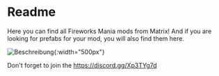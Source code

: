 # Readme
Here you can find all Fireworks Mania mods from Matrix! And if you are looking for prefabs for your mod, you will also find them here.

![Beschreibung]([Bild-URL](https://yt3.ggpht.com/uLx2gflbQupn5reSVDceicOpeDQgrm73_C8vt8tSMEyGL6CcsVCq2YHGau3qbKREuU5iqupL=s600-c-k-c0x00ffffff-no-rj-rp-mo)https://yt3.ggpht.com/uLx2gflbQupn5reSVDceicOpeDQgrm73_C8vt8tSMEyGL6CcsVCq2YHGau3qbKREuU5iqupL=s600-c-k-c0x00ffffff-no-rj-rp-mo){:width="500px"}

Don't forget to join the https://discord.gg/Xp3TYg7d

